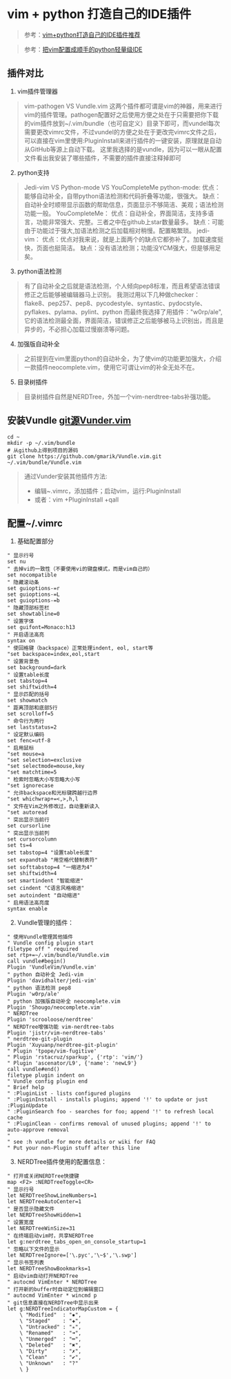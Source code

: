 # vim + python 打造自己的IDE插件

> 参考：[vim+python打造自己的IDE插件推荐](http://blog.51cto.com/xujpxm/1909043)

> 参考：[把vim配置成顺手的python轻量级IDE](https://www.jianshu.com/p/f0513d18742a)

## 插件对比
1. vim插件管理器

> vim-pathogen VS Vundle.vim
> 这两个插件都可谓是vim的神器，用来进行vim的插件管理。pathogen配置好之后使用方便之处在于只需要把你下载的vim插件放到~/.vim/bundle（也可自定义）目录下即可，而vundel每次需要更改vimrc文件，不过vundel的方便之处在于更改完vimrc文件之后，可以直接在vim里使用:PluginInstall来进行插件的一键安装，原理就是自动从GitHub等源上自动下载。
> 这里我选择的是vundle，因为可以一眼从配置文件看出我安装了哪些插件，不需要的插件直接注释掉即可

2. python支持

> Jedi-vim  VS  Python-mode  VS  YouCompleteMe
> python-mode:
>    优点：能够自动补全，自带python语法检测和代码折叠等功能，很强大。
>    缺点：自动补全时顺带显示函数的帮助信息，页面显示不够简洁、美观；语法检测功能一般。
> YouCompleteMe：
>    优点：自动补全，界面简洁，支持多语言，功能非常强大、完整。三者之中在github上star数量最多。
>    缺点：可能由于功能过于强大,加语法检测之后加载相对稍慢。配置略繁琐。
> jedi-vim：
>    优点：优点对我来说，就是上面两个的缺点它都弥补了。加载速度挺快，页面也挺简洁。
>    缺点：没有语法检测；功能没YCM强大，但是够用足矣。

3. python语法检测

> 有了自动补全之后就是语法检测，个人倾向pep8标准，而且希望语法错误修正之后能够被编辑器马上识别。
> 我测过用以下几种做checker：
> flake8、pep257、pep8、pycodestyle、syntastic、pydocstyle、pyflakes、pylama、pylint、python
> 而最终我选择了用插件："w0rp/ale",它的语法检测最全面，界面简洁，错误修正之后能够被马上识别出，而且是异步的，不必担心加载过慢崩溃等问题。

4. 加强版自动补全

> 之前提到在vim里面python的自动补全，为了使vim的功能更加强大，介绍一款插件neocomplete.vim，使用它可谓让vim的补全无处不在。

5. 目录树插件

> 目录树插件自然是NERDTree，外加一个vim-nerdtree-tabs补强功能。

## 安装Vundle [git源Vunder.vim](https://github.com/VundleVim/Vundle.vim)

```
cd ~
mkdir -p ~/.vim/bundle
# 从github上得到项目的源码
git clone https://github.com/gmarik/Vundle.vim.git ~/.vim/bundle/Vundle.vim
``` 
> 通过Vunder安装其他插件方法:
> + 编辑~.vimrc，添加插件；启动vim，运行:PluginInstall
> + 或者：vim +PluginInstall +qall

## 配置~/.vimrc

1. 基础配置部分
```
" 显示行号
set nu
" 去掉vi的一致性（不要使用vi的键盘模式，而是vim自己的）
set nocompatible
" 隐藏滚动条
set guioptions-=r 
set guioptions-=L
set guioptions-=b
" 隐藏顶部标签栏
set showtabline=0
" 设置字体
set guifont=Monaco:h13
" 开启语法高亮
syntax on
" 使回格键（backspace）正常处理indent, eol, start等
"set backspace=index,eol,start
" 设置背景色
set background=dark
" 设置table长度
set tabstop=4
set shiftwidth=4
" 显示匹配的括号
set showmatch
" 距离顶部和底部5行
set scrolloff=5
" 命令行为两行
set laststatus=2
" 设定默认编码
set fenc=utf-8
" 启用鼠标
"set mouse=a
"set selection=exclusive
"set selectmode=mouse,key
"set matchtime=5
" 检索时忽略大小写忽略大小写
"set ignorecase
" 允许backspace和光标键跨越行边界
"set whichwrap+=<,>,h,l
" 文件在Vim之外修改过，自动重新读入
"set autoread
" 突出显示当前行
set cursorline
" 突出显示当前列
set cursorcolumn
set ts=4
set tabstop=4 "设置table长度"
set expandtab "用空格代替制表符"
set softtabstop=4 "一缩进为4"
set shiftwidth=4
set smartindent "智能缩进"
set cindent "C语言风格缩进"
set autoindent "自动缩进"
" 启用语法高亮度
syntax enable
```

2. Vundle管理的插件：
```
" 使用Vundle管理其他插件
" Vundle config plugin start
filetype off " required
set rtp+=~/.vim/bundle/Vundle.vim
call vundle#begin()
Plugin 'VundleVim/Vundle.vim'
" python 自动补全 Jedi-vim 
Plugin 'davidhalter/jedi-vim'
" python 语法检测 pep8
Plugin 'w0rp/ale'
" python 加强版自动补全 neocomplete.vim
Plugin 'Shougo/neocomplete.vim'
" NERDTree 
Plugin 'scrooloose/nerdtree'
" NERDTree增强功能 vim-nerdtree-tabs
Plugin 'jistr/vim-nerdtree-tabs'
" nerdtree-git-plugin
Plugin 'Xuyuanp/nerdtree-git-plugin'
" Plugin 'tpope/vim-fugitive'
" Plugin 'rstacruz/sparkup', {'rtp': 'vim/'}
" Plugin 'ascenator/L9', {'name': 'newL9'}
call vundle#end()
filetype plugin indent on
" Vundle config plugin end
" Brief help
" :PluginList - lists configured plugins
" :PluginInstall - installs plugins; append '!' to update or just :PluginUpdate
" :PluginSearch foo - searches for foo; append '!' to refresh local cache
" :PluginClean - confirms removal of unused plugins; append '!' to auto-approve removal
"
" see :h vundle for more details or wiki for FAQ
" Put your non-Plugin stuff after this line
```

3. NERDTree插件使用的配置信息：
```
" 打开或关闭NERDTree快捷键
map <F2> :NERDTreeToggle<CR>
" 显示行号
let NERDTreeShowLineNumbers=1
let NERDTreeAutoCenter=1
" 是否显示隐藏文件
let NERDTreeShowHidden=1
" 设置宽度
let NERDTreeWinSize=31
" 在终端启动vim时，共享NERDTree
let g:nerdtree_tabs_open_on_console_startup=1
" 忽略以下文件的显示
let NERDTreeIgnore=['\.pyc','\~$','\.swp']
" 显示书签列表
let NERDTreeShowBookmarks=1
" 启动vim自动打开NERDTree
" autocmd VimEnter * NERDTree
" 打开新的buffer时自动定位到编辑窗口 
" autocmd VimEnter * wincmd p
" git信息直接在NERDTree中显示出来
let g:NERDTreeIndicatorMapCustom = {
    \ "Modified"  : "✹",
    \ "Staged"    : "✚",
    \ "Untracked" : "✭",
    \ "Renamed"   : "➜",
    \ "Unmerged"  : "═",
    \ "Deleted"   : "✖",
    \ "Dirty"     : "✗",
    \ "Clean"     : "✔︎",
    \ "Unknown"   : "?"
    \ }
```

